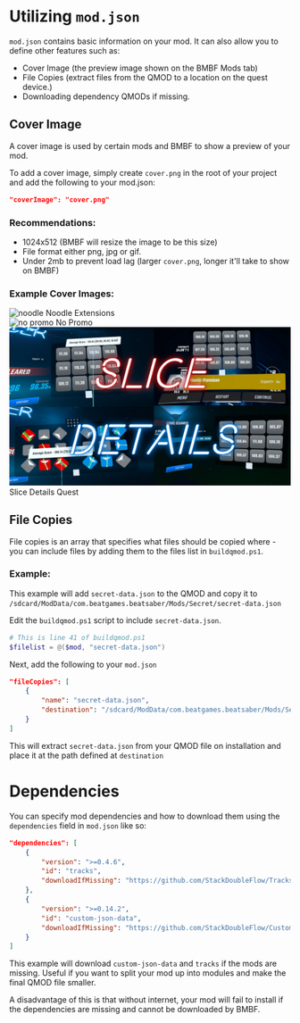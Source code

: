 # Utilizing `mod.json`

`mod.json` contains basic information on your mod. It can also allow you to define other features such as:

- Cover Image (the preview image shown on the BMBF Mods tab)
- File Copies (extract files from the QMOD to a location on the quest device.)
- Downloading dependency QMODs if missing.

## Cover Image

A cover image is used by certain mods and BMBF to show a preview of your mod.

To add a cover image, simply create `cover.png` in the root of your project and add the following to your mod.json:

```json
"coverImage": "cover.png"
```

### Recommendations:

- 1024x512 (BMBF will resize the image to be this size)
- File format either png, jpg or gif.
- Under 2mb to prevent load lag (larger `cover.png`, longer it'll take to show on BMBF)

### Example Cover Images:

<div align="left">
    <div class="item">
        <img class="cover-img" src="https://raw.githubusercontent.com/StackDoubleFlow/NoodleExtensions/master/cover.png" alt="noodle"/>
        <span class="caption">Noodle Extensions</span>
    </div>
    <div class="item">
            <img class="cover-img" src="https://raw.githubusercontent.com/cal117/NoPromo/master/cover.png" alt="no promo"/>
            <span class="caption">No Promo</span>
    </div>
    <div class="item">
                <img class="cover-img" src="https://raw.githubusercontent.com/Royston1999/SliceDetails-Quest/main/Cover.jpg" alt="noodle"/>
                <span class="caption">Slice Details Quest</span>
    </div>
</div>

## File Copies

File copies is an array that specifies what files should be copied where - you can include files by adding them to the files list in `buildqmod.ps1`.

### Example:

This example will add `secret-data.json` to the QMOD and copy it to `/sdcard/ModData/com.beatgames.beatsaber/Mods/Secret/secret-data.json`

Edit the `buildqmod.ps1` script to include `secret-data.json`.

```powershell
# This is line 41 of buildqmod.ps1
$filelist = @($mod, "secret-data.json")
```

Next, add the following to your `mod.json`

```json
"fileCopies": [
    {
        "name": "secret-data.json",
        "destination": "/sdcard/ModData/com.beatgames.beatsaber/Mods/Secret/secret-data.json"
    }
]
```

This will extract `secret-data.json` from your QMOD file on installation and place it at the path defined at `destination`

# Dependencies

You can specify mod dependencies and how to download them using the `dependencies` field in `mod.json` like so:

```json
"dependencies": [
    {
        "version": ">=0.4.6",
        "id": "tracks",
        "downloadIfMissing": "https://github.com/StackDoubleFlow/Tracks/releases/download/v0.4.6/tracks.qmod"
    },
    {
        "version": ">=0.14.2",
        "id": "custom-json-data",
        "downloadIfMissing": "https://github.com/StackDoubleFlow/CustomJSONData/releases/download/v0.14.2/custom-json-data.qmod"
    }
]
```

This example will download `custom-json-data` and `tracks` if the mods are missing. Useful if you want to split your mod up into modules and make the final QMOD file smaller. 

A disadvantage of this is that without internet, your mod will fail to install if the dependencies are missing and cannot be downloaded by BMBF.

